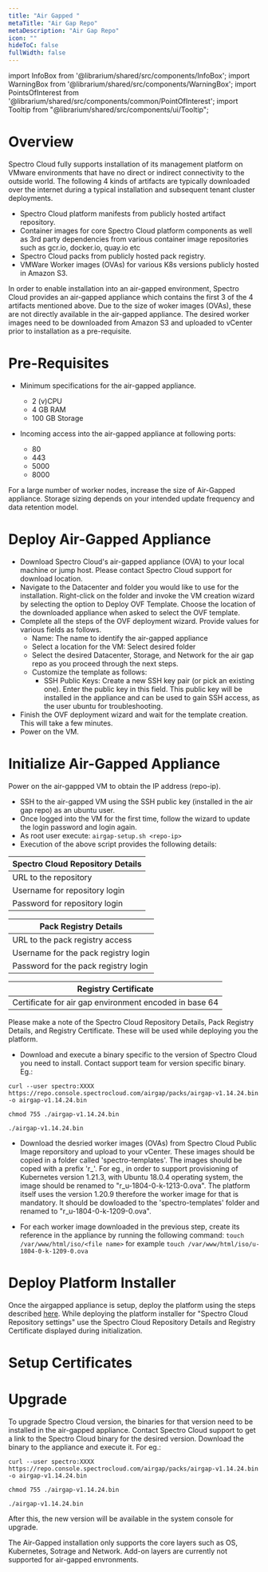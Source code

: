 ```yaml
---
title: "Air Gapped "
metaTitle: "Air Gap Repo"
metaDescription: "Air Gap Repo"
icon: ""
hideToC: false
fullWidth: false
---
```


import InfoBox from '@librarium/shared/src/components/InfoBox';
import WarningBox from '@librarium/shared/src/components/WarningBox';
import PointsOfInterest from '@librarium/shared/src/components/common/PointOfInterest';
import Tooltip from "@librarium/shared/src/components/ui/Tooltip";

# Overview

Spectro Cloud fully supports installation of its management platform on VMware environments that have no direct or indirect connectivity to the outside world. The following 4 kinds of artifacts are typically downloaded over the internet during a typical installation and subsequent tenant cluster deployments.

* Spectro Cloud platform manifests from publicly hosted artifact repository.
* Container images for core Spectro Cloud platform components as well as 3rd party dependencies from various container image repositories such as gcr.io, docker.io, quay.io etc
* Spectro Cloud packs from publicly hosted pack registry.
* VMWare Worker images (OVAs) for various K8s versions publicly hosted in Amazon S3.

In order to enable installation into an air-gapped environment, Spectro Cloud provides an air-gapped appliance which contains the first 3 of the 4 artifacts mentioned above. Due to the size of woker images (OVAs), these are not directly available in the air-gapped appliance. The desired worker images need to be downloaded from Amazon S3 and uploaded to vCenter prior to installation as a pre-requisite.

# Pre-Requisites

* Minimum specifications for the air-gapped appliance.
	* 2 (v)CPU
	* 4 GB RAM
	* 100 GB Storage

* Incoming access into the air-gapped appliance at following ports:
	* 80 
	* 443 
	* 5000 
	* 8000

	
<InfoBox>
For a large number of worker nodes, increase the size of Air-Gapped appliance.
Storage sizing depends on your intended update frequency and data retention model.
</InfoBox>

# Deploy Air-Gapped Appliance

* Download Spectro Cloud's air-gapped appliance (OVA) to your local machine or jump host. Please contact Spectro Cloud support for download location.
* Navigate to the Datacenter and folder you would like to use for the installation. Right-click on the folder and invoke the VM creation wizard by selecting the option to Deploy OVF Template. Choose the location of the downloaded appliance when asked to select the OVF template.
* Complete all the steps of the OVF deployment wizard. Provide values for various fields as follows.
  * Name: The name to identify the air-gapped appliance
  * Select a location for the VM: Select desired folder
  * Select the desired Datacenter, Storage, and Network for the air gap repo as you proceed through the next steps. 
  * Customize the template as follows:
    * SSH Public Keys: Create a new SSH key pair (or pick an existing one). Enter the public key in this field. This public key will be installed in the appliance and can be used to gain SSH access, as the user ubuntu for troubleshooting.
* Finish the OVF deployment wizard and wait for the template creation. This will take a few minutes.
* Power on the VM.

# Initialize Air-Gapped Appliance

Power on the air-gappped VM to obtain the IP address (repo-ip).

* SSH to the air-gapped VM using the SSH public key (installed in the air gap repo) as an ubuntu user.
* Once logged into the VM for the first time, follow the wizard to update the login password and login again.
* As root user execute: `airgap-setup.sh <repo-ip>`
* Execution of the above script provides the following details:

|Spectro Cloud Repository Details|
|---|
|URL to the repository|
|Username for repository login|
|Password for repository login|

|Pack Registry Details|
|---|
|URL to the pack registry access|
|Username for the pack registry login|
|Password for the pack registry login|

|Registry Certificate|
|--|
|Certificate for air gap environment encoded in base 64|

<InfoBox>
Please make a note of the Spectro Cloud Repository Details, Pack Registry Details, and Registry Certificate. These will be used while deploying you the platform.
</InfoBox>

* Download and execute a binary specific to the version of Spectro Cloud you need to install. Contact support team for version specific binary. Eg.:

`curl --user spectro:XXXX https://repo.console.spectrocloud.com/airgap/packs/airgap-v1.14.24.bin -o airgap-v1.14.24.bin`

`chmod 755 ./airgap-v1.14.24.bin`

`./airgap-v1.14.24.bin`

* Download the desried worker images (OVAs) from Spectro Cloud Public Image reporsitory and upload to your vCenter. These images should be copied in a folder called 'spectro-templates'. The images should be coped with a prefix 'r_'. For eg., in order to support provisioning of Kubernetes version 1.21.3, with Ubuntu 18.0.4 operating system, the image should be renamed to "r_u-1804-0-k-1213-0.ova". The platform itself uses the version 1.20.9 therefore the worker image for that is mandatory. It should be dowloaded to the 'spectro-templates' folder and renamed to  "r_u-1804-0-k-1209-0.ova".

* For each worker image downloaded in the previous step, create its reference in the appliance by running the following command:
`touch /var/www/html/iso/<file name>` for example `touch /var/www/html/iso/u-1804-0-k-1209-0.ova`

# Deploy Platform Installer
Once the airgapped appliance is setup, deploy the platform using the steps described [here](/enterprise-version/deploying-the-platform-installer/#deployplatforminstaller). While deploying the platform installer for "Spectro Cloud Repository settings" use the Spectro Cloud Repository Details and Registry Certificate displayed during initialization.

# Setup Certificates


# Upgrade
To upgrade Spectro Cloud version, the binaries for that version need to be installed in the air-gapped appliance. Contact Spectro Cloud support to get a link to the Spectro Cloud binary for the desired version. Download the binary to the appliance and execute it. For eg.:

`curl --user spectro:XXXX https://repo.console.spectrocloud.com/airgap/packs/airgap-v1.14.24.bin -o airgap-v1.14.24.bin`

`chmod 755 ./airgap-v1.14.24.bin`

`./airgap-v1.14.24.bin`

After this, the new version will be available in the system console for upgrade.


<InfoBox>
The Air-Gapped installation only supports the core layers such as OS, Kubernetes, Sotrage and Network. Add-on layers are currently not supported for air-gapped envronments.
</InfoBox>